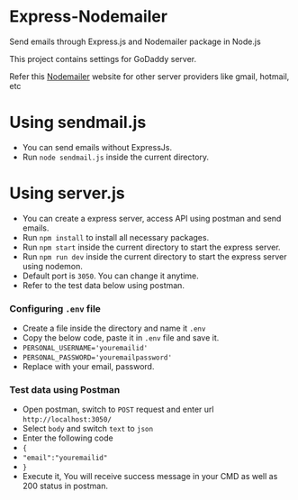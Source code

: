 # Express-Nodemailer
Send emails through Express.js and Nodemailer package in Node.js

This project contains settings for GoDaddy server.

Refer this [Nodemailer](https://nodemailer.com/) website for other server providers like gmail, hotmail, etc

# Using sendmail.js
* You can send emails without ExpressJs.
* Run `node sendmail.js` inside the current directory.

# Using server.js
* You can create a express server, access API using postman and send emails.
* Run `npm install` to install all necessary packages.
* Run `npm start` inside the current directory to start the express server.
* Run `npm run dev` inside the current directory to start the express server using nodemon.
* Default port is `3050`. You can change it anytime.
* Refer to the test data below using postman.

### Configuring `.env` file
* Create a file inside the directory and name it `.env`
* Copy the below code, paste it in `.env` file and save it.
* `PERSONAL_USERNAME='youremailid'`
* `PERSONAL_PASSWORD='youremailpassword'`
* Replace with your email, password.

### Test data using Postman
* Open postman, switch to `POST` request and enter url `http://localhost:3050/`
* Select `body` and switch `text` to `json`
* Enter the following code
* `{`
* `"email":"youremailid"`
* `}`
* Execute it, You will receive success message in your CMD as well as 200 status in postman.
